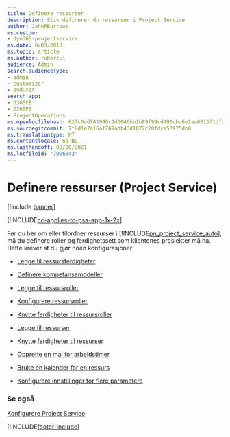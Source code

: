 ```yaml
---
title: Definere ressurser
description: Slik definerer du ressurser i Project Service
author: JohnPBurrows
ms.custom:
- dyn365-projectservice
ms.date: 8/03/2018
ms.topic: article
ms.author: ruhercul
audience: Admin
search.audienceType:
- admin
- customizer
- enduser
search.app:
- D365CE
- D365PS
- ProjectOperations
ms.openlocfilehash: 62fc0ad741940c2d3046bb1b89f99cd490cbd6e1aa6015f1df3b92afb2f107ff
ms.sourcegitcommit: 7f8d1e7a16af769adb43d1877c28fdce53975db8
ms.translationtype: HT
ms.contentlocale: nb-NO
ms.lasthandoff: 08/06/2021
ms.locfileid: "7006843"
---
```

# <a name="set-up-resources-project-service"></a>Definere ressurser (Project Service)

[!include [banner](../includes/psa-now-project-operations.md)]

[!INCLUDE[cc-applies-to-psa-app-1x-2x](../includes/cc-applies-to-psa-app-1x-2x.md)]

Før du ber om eller tilordner ressurser i [!INCLUDE[pn_project_service_auto](../includes/pn-project-service-auto.md)], må du definere roller og ferdighetssett som klientenes prosjekter må ha. Dette krever at du gjør noen konfigurasjoner:  
  
-   [Legge til ressursferdigheter](../psa/add-resource-skills.md)  
  
-   [Definere kompetansemodeller](../psa/set-up-proficiency-models.md)  
  
-   [Legge til ressursroller](../psa/add-resource-roles.md)  
  
-   [Konfigurere ressursroller](../psa/configure-resource-roles.md)  
  
-   [Knytte ferdigheter til ressursroller](../psa/associate-skills-with-resource-roles.md)  
  
-   [Legge til ressurser](../psa/add-resources.md)  
  
-   [Knytte ferdigheter til ressurser](../psa/associate-skills-with-resources.md)  
  
-   [Opprette en mal for arbeidstimer](../psa/create-work-hours-template.md)  
  
-   [Bruke en kalender for en ressurs](../psa/apply-calendar-resource.md)  
  
-   [Konfigurere innstillinger for flere parametere](../psa/configure-additional-parameters-settings.md)  
  
### <a name="see-also"></a>Se også  
 [Konfigurere Project Service](../psa/configure.md)


[!INCLUDE[footer-include](../includes/footer-banner.md)]